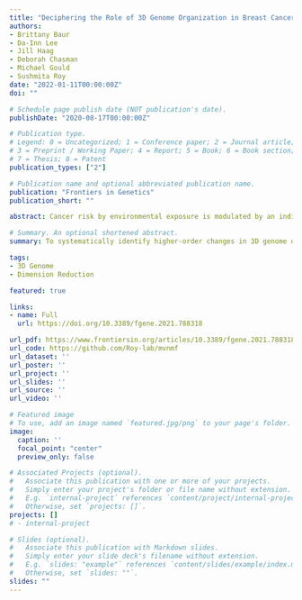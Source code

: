 ```yaml
---
title: "Deciphering the Role of 3D Genome Organization in Breast Cancer Susceptibility"
authors:
- Brittany Baur
- Da-Inn Lee
- Jill Haag
- Deborah Chasman
- Michael Gould
- Sushmita Roy
date: "2022-01-11T00:00:00Z"
doi: ""

# Schedule page publish date (NOT publication's date).
publishDate: "2020-08-17T00:00:00Z"

# Publication type.
# Legend: 0 = Uncategorized; 1 = Conference paper; 2 = Journal article;
# 3 = Preprint / Working Paper; 4 = Report; 5 = Book; 6 = Book section;
# 7 = Thesis; 8 = Patent
publication_types: ["2"]

# Publication name and optional abbreviated publication name.
publication: "Frontiers in Genetics"
publication_short: ""

abstract: Cancer risk by environmental exposure is modulated by an individual’s genetics and age at exposure. This age-specific period of susceptibility is referred to as the “Window of Susceptibility” (WOS). Rats have a similar WOS for developing breast cancer. A previous study in rat identified an age-specific long-range regulatory interaction for the cancer gene, Pappa, that is associated with breast cancer susceptibility. However, the global role of three-dimensional genome organization and downstream gene expression programs in the WOS is not known. Therefore, we generated Hi-C and RNA-seq data in rat mammary epithelial cells within and outside the WOS. To systematically identify higher-order changes in 3D genome organization, we developed NE-MVNMF that combines network enhancement followed by multitask non-negative matrix factorization. We examined three-dimensional genome organization dynamics at the level of individual loops as well as higher-order domains. Differential chromatin interactions tend to be associated with differentially up-regulated genes with the WOS and recapitulate several human SNP-gene interactions associated with breast cancer susceptibility. Our approach identified genomic blocks of regions with greater overall differences in contact count between the two time points when the cluster assignments change and identified genes and pathways implicated in early carcinogenesis and cancer treatment. Our results suggest that WOS-specific changes in 3D genome organization are linked to transcriptional changes that may influence susceptibility to breast cancer. 

# Summary. An optional shortened abstract.
summary: To systematically identify higher-order changes in 3D genome organization linked to breast cancer development, we developed NE-MVNMF that combines network enhancement followed by multitask non-negative matrix factorization. 

tags:
- 3D Genome
- Dimension Reduction

featured: true

links:
- name: Full
  url: https://doi.org/10.3389/fgene.2021.788318 

url_pdf: https://www.frontiersin.org/articles/10.3389/fgene.2021.788318/pdf 
url_code: https://github.com/Roy-lab/mvnmf
url_dataset: ''
url_poster: ''
url_project: ''
url_slides: ''
url_source: ''
url_video: ''

# Featured image
# To use, add an image named `featured.jpg/png` to your page's folder. 
image:
  caption: ''
  focal_point: "center"
  preview_only: false

# Associated Projects (optional).
#   Associate this publication with one or more of your projects.
#   Simply enter your project's folder or file name without extension.
#   E.g. `internal-project` references `content/project/internal-project/index.md`.
#   Otherwise, set `projects: []`.
projects: []
# - internal-project

# Slides (optional).
#   Associate this publication with Markdown slides.
#   Simply enter your slide deck's filename without extension.
#   E.g. `slides: "example"` references `content/slides/example/index.md`.
#   Otherwise, set `slides: ""`.
slides: ""
---
```

 
